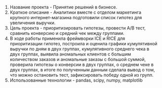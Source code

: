 1. Название проекта - Принятие решений в бизнесе.
2. Краткое описание - Аналитики вместе с отделом маркетинга крупного интернет-магазина подготовили список гипотез для увеличения выручки.
3. Цель проекта - приоритизировать гипотезы, провести А/В тест, сравнить конверсию и средний чек между группами.
4. В ходе работы применила фреймворки ICE и RICE для приоритизации гипотез, построила и оценила графики кумулятивной выручки по дням в двух группах, кумулятивного среднего чека в двух группах, выявила аномальных клиентов с большим количеством заказов и аномальные заказы с большой суммой, проверила гипотезы о конверсии в двух группах, о среднем чеке в двух группах, в итоге по полученным данным сделала вывод о том, что можно остановить тест, зафиксировать победу одной из групп.
5. Использованные технологии - pandas, scipy, numpy, matplotlib
